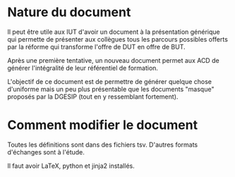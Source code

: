 # Nature du document

Il peut être utile aux IUT d'avoir un document à la présentation générique qui permette de
présenter aux collègues tous les parcours possibles offerts par la réforme qui transforme
l'offre de DUT en offre de BUT.

Après une première tentative, un nouveau document permet aux ACD de générer l'intégralité
de leur référentiel de formation.

L'objectif de ce document est de permettre de générer quelque chose d'uniforme mais un peu
plus présentable que les documents "masque" proposés par la DGESIP (tout en y ressemblant
fortement).

# Comment modifier le document

Toutes les définitions sont dans des fichiers tsv. D'autres formats d'échanges sont
à l'étude.

Il faut avoir LaTeX, python et jinja2 installés.
